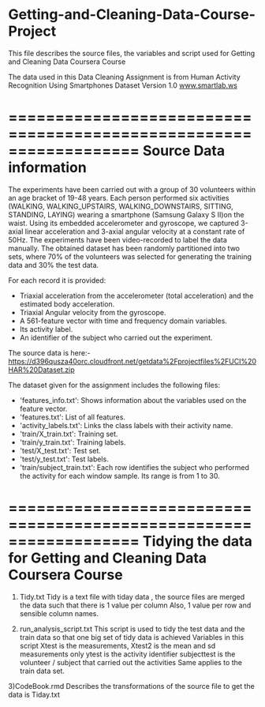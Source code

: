 # Getting-and-Cleaning-Data-Course-Project

This file describes the source files, the variables and script used for
Getting and Cleaning Data Coursera Course

The data used in this Data Cleaning Assignment is from
Human Activity Recognition Using Smartphones Dataset
Version 1.0
www.smartlab.ws

==================================================================
Source Data information
==================================================================

The experiments have been carried out with a group of 30 volunteers within an age bracket of 19-48 years.
Each person performed six activities (WALKING, WALKING_UPSTAIRS, WALKING_DOWNSTAIRS, SITTING, STANDING, LAYING) wearing a smartphone (Samsung Galaxy S II)on the waist. Using its embedded accelerometer and gyroscope, we captured 3-axial linear acceleration and 3-axial angular velocity at a constant rate of 50Hz.
The experiments have been video-recorded to label the data manually. The obtained dataset has been randomly partitioned into two sets, where 70% of the volunteers was selected for generating the training data and 30% the test data. 

For each record it is provided:

- Triaxial acceleration from the accelerometer (total acceleration) and the estimated body acceleration.
- Triaxial Angular velocity from the gyroscope. 
- A 561-feature vector with time and frequency domain variables. 
- Its activity label. 
- An identifier of the subject who carried out the experiment.

The source data is here:-
https://d396qusza40orc.cloudfront.net/getdata%2Fprojectfiles%2FUCI%20HAR%20Dataset.zip

The dataset given for the assignment includes the following files:
- 'features_info.txt': Shows information about the variables used on the feature vector.
- 'features.txt': List of all features.
- 'activity_labels.txt': Links the class labels with their activity name.
- 'train/X_train.txt': Training set.
- 'train/y_train.txt': Training labels.
- 'test/X_test.txt': Test set.
- 'test/y_test.txt': Test labels.
- 'train/subject_train.txt': Each row identifies the subject who performed the activity for each window sample. Its range is from 1 to 30. 

==================================================================
Tidying the data for Getting and Cleaning Data Coursera Course
==================================================================
1) Tidy.txt
Tidy is a text file with tiday data , the source files are merged the data such that there is 1 value per column
Also, 1 value per row and sensible column names.

2) run_analysis_script.txt
This script is used to tidy the test data and the train data so that one big set of tidy data is achieved 
Variables in this script
Xtest is the measurements, Xtest2 is the mean and sd measurements only
ytest is the activity identifier
subjecttest is the volunteer / subject that carried out the activities
Same applies to the train data set.

3)CodeBook.rmd
Describes the transformations of the source file to get the data is Tiday.txt

